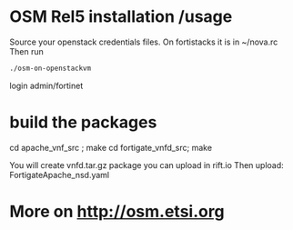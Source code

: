 # OSM Rel5 installation /usage 

Source your openstack credentials files.
On fortistacks it is in ~/nova.rc
Then run 
```bash
./osm-on-openstackvm
```

login admin/fortinet

# build the packages
cd apache_vnf_src ; make
cd fortigate_vnfd_src; make

You will create vnfd.tar.gz package you can upload in rift.io
Then upload: FortigateApache_nsd.yaml

# More on http://osm.etsi.org

